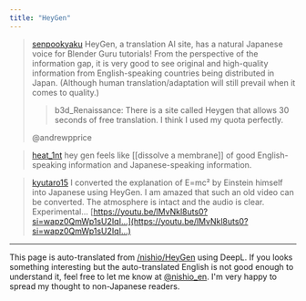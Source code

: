 ```yaml
---
title: "HeyGen"
---
```


> [senpookyaku](https://twitter.com/senpookyaku/status/1718083932070232374) HeyGen, a translation AI site, has a natural Japanese voice for Blender Guru tutorials! From the perspective of the information gap, it is very good to see original and high-quality information from English-speaking countries being distributed in Japan. (Although human translation/adaptation will still prevail when it comes to quality.)
>  >b3d_Renaissance: There is a site called Heygen that allows 30 seconds of free translation. I think I used my quota perfectly.
>
>  @andrewpprice

> [heat_1nt](https://twitter.com/heat_1nt/status/1718247005775167920) hey gen feels like [[dissolve a membrane]] of good English-speaking information and Japanese-speaking information.


> [kyutaro15](https://twitter.com/kyutaro15/status/1718250337327563174) I converted the explanation of E=mc² by Einstein himself into Japanese using HeyGen. I am amazed that such an old video can be converted. The atmosphere is intact and the audio is clear. Experimental...
>  [https://youtu.be/lMvNkl8uts0?si=wapz0QmWp1sU2IqI…](https://youtu.be/lMvNkl8uts0?si=wapz0QmWp1sU2IqI…)


---
This page is auto-translated from [/nishio/HeyGen](https://scrapbox.io/nishio/HeyGen) using DeepL. If you looks something interesting but the auto-translated English is not good enough to understand it, feel free to let me know at [@nishio_en](https://twitter.com/nishio_en). I'm very happy to spread my thought to non-Japanese readers.
